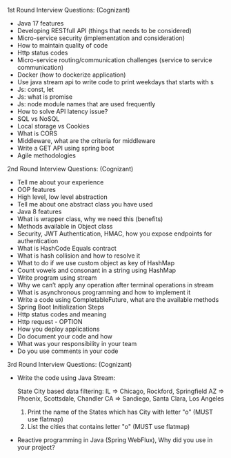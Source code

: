 1st Round Interview Questions: (Cognizant)
* Java 17 features
* Developing RESTfull API (things that needs to be considered)
* Micro-service security (implementation and consideration)
* How to maintain quality of code
* Http status codes
* Micro-service routing/communication challenges (service to service communication)
* Docker (how to dockerize application)
* Use java stream api to write code to print weekdays that starts with s
* Js: const, let
* Js: what is promise
* Js: node module names that are used frequently
* How to solve API latency issue?
* SQL vs NoSQL
* Local storage vs Cookies
* What is CORS
* Middleware, what are the criteria for middleware
* Write a GET API using spring boot
* Agile methodologies


2nd Round Interview Questions: (Cognizant)
- Tell me about your experience
- OOP features
- High level, low level abstraction
- Tell me about one abstract class you have used
- Java 8 features
- What is wrapper class, why we need this (benefits)
- Methods available in Object class
- Security, JWT Authentication, HMAC, how you expose endpoints for authentication
- What is HashCode Equals contract
- What is hash collision and how to resolve it
- What to do if we use custom object as key of HashMap
- Count vowels and consonant in a string using HashMap
- Write program using stream
- Why we can’t apply any operation after terminal operations in stream
- What is asynchronous programming and how to implement it
- Write a code using CompletableFuture, what are the available methods
- Spring Boot Initialization Steps
- Http status codes and meaning
- Http request - OPTION
- How you deploy applications
- Do document your code and how
- What was your responsibility in your team
- Do you use comments in your code


3rd Round Interview Questions: (Cognizant)
- Write the code using Java Stream:

  State City based data filtering:
  IL   =>  Chicago, Rockford, Springfield
  AZ =>  Phoenix, Scottsdale, Chandler
  CA =>  Sandiego, Santa Clara, Los Angeles

    1. Print the name of the States which has City with letter "o" (MUST use flatmap)
    2. List the cities that contains letter "o" (MUST use flatmap)

- Reactive programming in Java (Spring WebFlux), Why did you use in your project?
